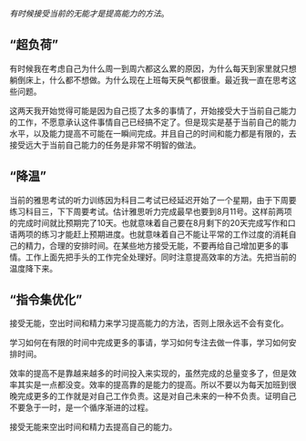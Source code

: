 *有时候接受当前的无能才是提高能力的方法*。

## “超负荷”

有时候我在考虑自己为什么周一到周六都这么累的原因，为什么每天到家里就只想躺倒床上，什么都不想做。为什么现在上班每天戾气都很重。最近我一直在思考这些问题。

这两天我开始觉得可能是因为自己揽了太多的事情了，开始接受大于当前自己能力的工作，不愿意承认这件事情自己已经搞不定了。但是现实是基于当前自己的能力水平，以及能力提高不可能在一瞬间完成。并且自己的时间和能力都是有限的，去接受远大于当前自己能力的任务是非常不明智的做法。

## “降温”

当前的雅思考试的听力训练因为科目二考试已经延迟开始了一个星期，由于下周要练习科目三，下下周要考试。估计雅思听力完成最早也要到8月11号。这样前两项的完成时间就比预期完了10天。也就意味着自己要在8月剩下的20天完成写作和口语两项的练习才能赶上预期进度。也就意味着自己不能让平常的工作过度的消耗自己的精力，合理的安排时间。在某些地方接受无能，不要再给自己增加更多的事情。工作上面先把手头的工作完全处理好。同时注意提高效率的方法。先把当前的温度降下来。

## “指令集优化”

接受无能，空出时间和精力来学习提高能力的方法，否则上限永远不会有变化。

学习如何在有限的时间中完成更多的事请，学习如何专注去做一件事，学习如何安排时间。

效率的提高不是靠越来越多的时间投入来实现的，虽然完成的总量变多了，但是效率其实是一点都没变。效率的提高靠的是能力的提高。所以不要以为每天加班到很晚完成更多的工作就是对自己工作负责。这是对自己未来的一种不负责。证明自己不要急于一时，是一个循序渐进的过程。

接受无能来空出时间和精力去提高自己的能力。